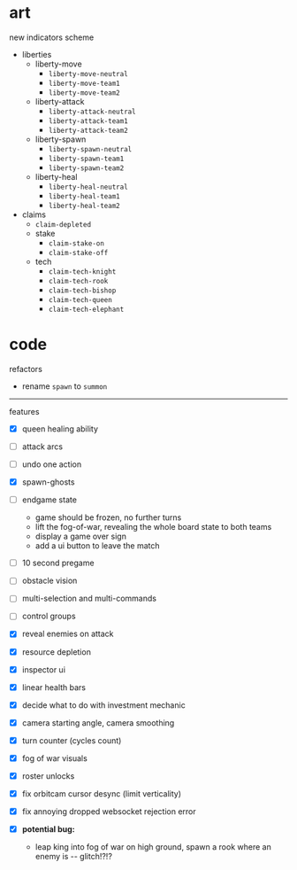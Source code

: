
# art

new indicators scheme
- liberties
  - liberty-move
    - `liberty-move-neutral`
    - `liberty-move-team1`
    - `liberty-move-team2`
  - liberty-attack
    - `liberty-attack-neutral`
    - `liberty-attack-team1`
    - `liberty-attack-team2`
  - liberty-spawn
    - `liberty-spawn-neutral`
    - `liberty-spawn-team1`
    - `liberty-spawn-team2`
  - liberty-heal
    - `liberty-heal-neutral`
    - `liberty-heal-team1`
    - `liberty-heal-team2`
- claims
  - `claim-depleted`
  - stake
    - `claim-stake-on`
    - `claim-stake-off`
  - tech
    - `claim-tech-knight`
    - `claim-tech-rook`
    - `claim-tech-bishop`
    - `claim-tech-queen`
    - `claim-tech-elephant`

# code

refactors
- rename `spawn` to `summon`

------

features

- [x] queen healing ability
- [ ] attack arcs
- [ ] undo one action
- [x] spawn-ghosts
- [ ] endgame state
  - game should be frozen, no further turns
  - lift the fog-of-war, revealing the whole board state to both teams
  - display a game over sign
  - add a ui button to leave the match
- [ ] 10 second pregame
- [ ] obstacle vision

- [ ] multi-selection and multi-commands
- [ ] control groups

- [x] reveal enemies on attack
- [x] resource depletion
- [x] inspector ui
- [x] linear health bars
- [x] decide what to do with investment mechanic
- [x] camera starting angle, camera smoothing
- [x] turn counter (cycles count)
- [x] fog of war visuals

- [x] roster unlocks
- [x] fix orbitcam cursor desync (limit verticality)
- [x] fix annoying dropped websocket rejection error
- [x] **potential bug:**
  - leap king into fog of war on high ground, spawn a rook where an enemy is -- glitch!?!?

